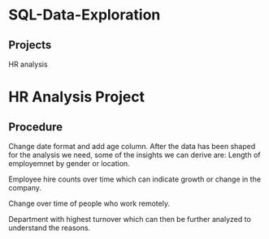 # SQL-Data-Exploration

## Projects

HR analysis


# HR Analysis Project

## Procedure

Change date format and add age column. After the data has been shaped for the analysis we need, some of the insights we can derive are:
Length of employemnet by gender or location. 

Employee hire counts over time which can indicate growth or change in the company.

Change over time of people who work remotely.

Department with highest turnover which can then be further analyzed to understand the reasons.





